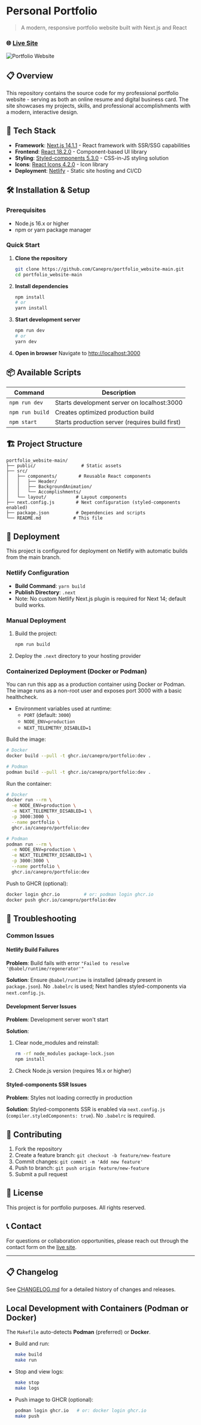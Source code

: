 # Personal Portfolio

> A modern, responsive portfolio website built with Next.js and React

### 🌐 [Live Site](https://quirky-bell-385b8d.netlify.app/)

![Portfolio Website](https://db3pap006files.storage.live.com/y4mJbxekblyRayOVyfrhAlqx9b9m2SCQ5vgPqCsbh_YDRw2HOYC8frX1wsBkWRrkgTKDqELxTtQmbj0gGMjNF9zZsuQSPnjS7EorGfGp1mdFDC7xPMkHH-3gluRJ-zeqJlCL_41iLvSnA0wQ5IgNVyjdF3DaUZkWwOSbntlwDO-eUK38pvoxbDgmhjqITouXWsw?width=1900&height=926&cropmode=none)

## 📋 Overview

This repository contains the source code for my professional portfolio website - serving as both an online resume and digital business card. The site showcases my projects, skills, and professional accomplishments with a modern, interactive design.

## 🚀 Tech Stack

- **Framework**: [Next.js 14.1.1](https://nextjs.org/) - React framework with SSR/SSG capabilities
- **Frontend**: [React 18.2.0](https://reactjs.org/) - Component-based UI library
- **Styling**: [Styled-components 5.3.0](https://styled-components.com/) - CSS-in-JS styling solution
- **Icons**: [React Icons 4.2.0](https://react-icons.github.io/react-icons/) - Icon library
- **Deployment**: [Netlify](https://netlify.com) - Static site hosting and CI/CD

## 🛠️ Installation & Setup

### Prerequisites

- Node.js 16.x or higher
- npm or yarn package manager

### Quick Start

1. **Clone the repository**
   ```bash
   git clone https://github.com/Canepro/portfolio_website-main.git
   cd portfolio_website-main
   ```

2. **Install dependencies**
   ```bash
   npm install
   # or
   yarn install
   ```

3. **Start development server**
   ```bash
   npm run dev
   # or
   yarn dev
   ```

4. **Open in browser**
   Navigate to [http://localhost:3000](http://localhost:3000)

## 📦 Available Scripts

| Command | Description |
|---------|-------------|
| `npm run dev` | Starts development server on localhost:3000 |
| `npm run build` | Creates optimized production build |
| `npm start` | Starts production server (requires build first) |

## 🏗️ Project Structure

```
portfolio_website-main/
├── public/                 # Static assets
├── src/
│   ├── components/        # Reusable React components
│   │   ├── Header/
│   │   ├── BackgroundAnimation/
│   │   └── Accomplishments/
│   └── layout/           # Layout components
├── next.config.js        # Next configuration (styled-components enabled)
├── package.json          # Dependencies and scripts
└── README.md            # This file
```

## 🚀 Deployment

This project is configured for deployment on Netlify with automatic builds from the main branch.

### Netlify Configuration

- **Build Command**: `yarn build`
- **Publish Directory**: `.next`
- Note: No custom Netlify Next.js plugin is required for Next 14; default build works.

### Manual Deployment

1. Build the project:
   ```bash
   npm run build
   ```

2. Deploy the `.next` directory to your hosting provider

### Containerized Deployment (Docker or Podman)

You can run this app as a production container using Docker or Podman. The image runs as a non-root user and exposes port 3000 with a basic healthcheck.

- Environment variables used at runtime:
  - `PORT` (default: `3000`)
  - `NODE_ENV=production`
  - `NEXT_TELEMETRY_DISABLED=1`

Build the image:

```bash
# Docker
docker build --pull -t ghcr.io/canepro/portfolio:dev .

# Podman
podman build --pull -t ghcr.io/canepro/portfolio:dev .
```

Run the container:

```bash
# Docker
docker run --rm \
  -e NODE_ENV=production \
  -e NEXT_TELEMETRY_DISABLED=1 \
  -p 3000:3000 \
  --name portfolio \
  ghcr.io/canepro/portfolio:dev

# Podman
podman run --rm \
  -e NODE_ENV=production \
  -e NEXT_TELEMETRY_DISABLED=1 \
  -p 3000:3000 \
  --name portfolio \
  ghcr.io/canepro/portfolio:dev
```

Push to GHCR (optional):

```bash
docker login ghcr.io         # or: podman login ghcr.io
docker push ghcr.io/canepro/portfolio:dev
```

## 🔧 Troubleshooting

### Common Issues

#### Netlify Build Failures

**Problem**: Build fails with error `"Failed to resolve '@babel/runtime/regenerator'"`

**Solution**: Ensure `@babel/runtime` is installed (already present in `package.json`). No `.babelrc` is used; Next handles styled-components via `next.config.js`.

#### Development Server Issues

**Problem**: Development server won't start

**Solution**: 
1. Clear node_modules and reinstall:
   ```bash
   rm -rf node_modules package-lock.json
   npm install
   ```
2. Check Node.js version (requires 16.x or higher)

#### Styled-components SSR Issues

**Problem**: Styles not loading correctly in production

**Solution**: Styled-components SSR is enabled via `next.config.js` (`compiler.styledComponents: true`). No `.babelrc` is required.

## 📝 Contributing

1. Fork the repository
2. Create a feature branch: `git checkout -b feature/new-feature`
3. Commit changes: `git commit -m 'Add new feature'`
4. Push to branch: `git push origin feature/new-feature`
5. Submit a pull request

## 📄 License

This project is for portfolio purposes. All rights reserved.

## 📞 Contact

For questions or collaboration opportunities, please reach out through the contact form on the [live site](https://quirky-bell-385b8d.netlify.app/).

---

## 📋 Changelog

See [CHANGELOG.md](./CHANGELOG.md) for a detailed history of changes and releases.

## Local Development with Containers (Podman or Docker)

The `Makefile` auto-detects **Podman** (preferred) or **Docker**.

- Build and run:
  ```bash
  make build
  make run
  ```

- Stop and view logs:
  ```bash
  make stop
  make logs
  ```

- Push image to GHCR (optional):
  ```bash
  podman login ghcr.io   # or: docker login ghcr.io
  make push
  ```

